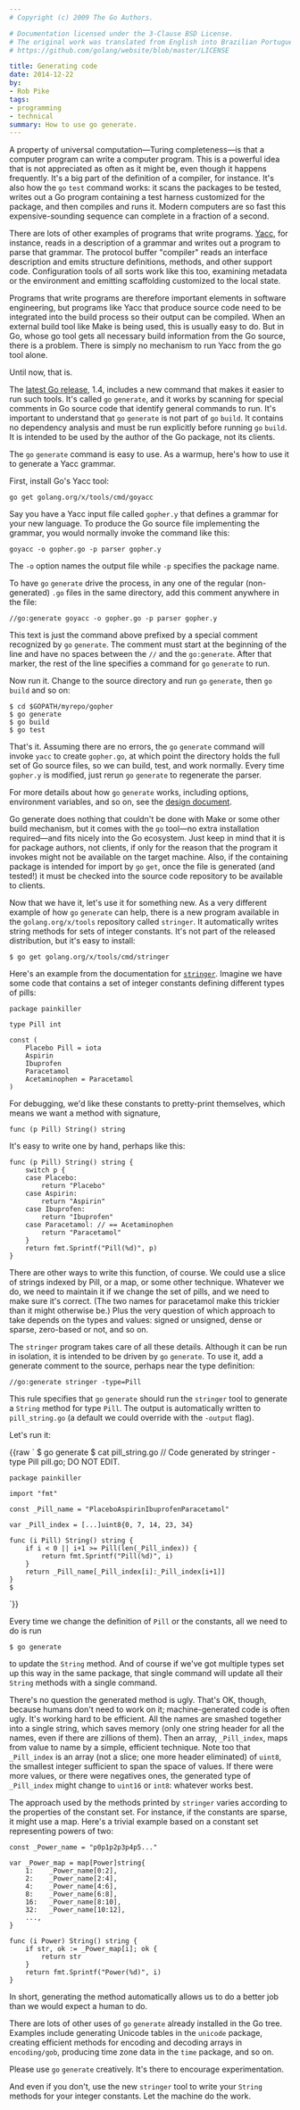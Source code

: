 ```yaml
---
# Copyright (c) 2009 The Go Authors.

# Documentation licensed under the 3-Clause BSD License.
# The original work was translated from English into Brazilian Portuguese.
# https://github.com/golang/website/blob/master/LICENSE

title: Generating code
date: 2014-12-22
by:
- Rob Pike
tags:
- programming
- technical
summary: How to use go generate.
---
```



A property of universal computation—Turing completeness—is that a computer program can write a computer program.
This is a powerful idea that is not appreciated as often as it might be, even though it happens frequently.
It's a big part of the definition of a compiler, for instance.
It's also how the `go` `test` command works: it scans the packages to be tested,
writes out a Go program containing a test harness customized for the package,
and then compiles and runs it.
Modern computers are so fast this expensive-sounding sequence can complete in a fraction of a second.

There are lots of other examples of programs that write programs.
[Yacc](https://godoc.org/golang.org/x/tools/cmd/goyacc), for instance, reads in a description of a grammar and writes out a program to parse that grammar.
The protocol buffer "compiler" reads an interface description and emits structure definitions,
methods, and other support code.
Configuration tools of all sorts work like this too, examining metadata or the environment
and emitting scaffolding customized to the local state.

Programs that write programs are therefore important elements in software engineering,
but programs like Yacc that produce source code need to be integrated into the build
process so their output can be compiled.
When an external build tool like Make is being used, this is usually easy to do.
But in Go, whose go tool gets all necessary build information from the Go source, there is a problem.
There is simply no mechanism to run Yacc from the go tool alone.

Until now, that is.

The [latest Go release](/blog/go1.4), 1.4,
includes a new command that makes it easier to run such tools.
It's called `go` `generate`, and it works by scanning for special comments in Go source code
that identify general commands to run.
It's important to understand that `go` `generate` is not part of `go` `build`.
It contains no dependency analysis and must be run explicitly before running `go` `build`.
It is intended to be used by the author of the Go package, not its clients.

The `go` `generate` command is easy to use.
As a warmup, here's how to use it to generate a Yacc grammar.

First, install Go's Yacc tool:

	go get golang.org/x/tools/cmd/goyacc

Say you have a Yacc input file called `gopher.y` that defines a grammar for your new language.
To produce the Go source file implementing the grammar,
you would normally invoke the command like this:

	goyacc -o gopher.go -p parser gopher.y

The `-o` option names the output file while `-p` specifies the package name.

To have `go` `generate` drive the process, in any one of the regular (non-generated) `.go` files
in the same directory, add this comment anywhere in the file:

	//go:generate goyacc -o gopher.go -p parser gopher.y

This text is just the command above prefixed by a special comment recognized by `go` `generate`.
The comment must start at the beginning of the line and have no spaces between the `//` and the `go:generate`.
After that marker, the rest of the line specifies a command for `go` `generate` to run.

Now run it. Change to the source directory and run `go` `generate`, then `go` `build` and so on:

	$ cd $GOPATH/myrepo/gopher
	$ go generate
	$ go build
	$ go test

That's it.
Assuming there are no errors, the `go` `generate` command will invoke `yacc` to create `gopher.go`,
at which point the directory holds the full set of Go source files, so we can build, test, and work normally.
Every time `gopher.y` is modified, just rerun `go` `generate` to regenerate the parser.

For more details about how `go` `generate` works, including options, environment variables,
and so on, see the [design document](/s/go1.4-generate).

Go generate does nothing that couldn't be done with Make or some other build mechanism,
but it comes with the `go` tool—no extra installation required—and fits nicely into the Go ecosystem.
Just keep in mind that it is for package authors, not clients,
if only for the reason that the program it invokes might not be available on the target machine.
Also, if the containing package is intended for import by `go` `get`,
once the file is generated (and tested!) it must be checked into the
source code repository to be available to clients.

Now that we have it, let's use it for something new.
As a very different example of how `go` `generate` can help, there is a new program available in the
`golang.org/x/tools` repository called `stringer`.
It automatically writes string methods for sets of integer constants.
It's not part of the released distribution, but it's easy to install:

	$ go get golang.org/x/tools/cmd/stringer

Here's an example from the documentation for
[`stringer`](https://godoc.org/golang.org/x/tools/cmd/stringer).
Imagine we have some code that contains a set of integer constants defining different types of pills:

	package painkiller

	type Pill int

	const (
		Placebo Pill = iota
		Aspirin
		Ibuprofen
		Paracetamol
		Acetaminophen = Paracetamol
	)

For debugging, we'd like these constants to pretty-print themselves, which means we want a method with signature,

	func (p Pill) String() string

It's easy to write one by hand, perhaps like this:

	func (p Pill) String() string {
		switch p {
		case Placebo:
			return "Placebo"
		case Aspirin:
			return "Aspirin"
		case Ibuprofen:
			return "Ibuprofen"
		case Paracetamol: // == Acetaminophen
			return "Paracetamol"
		}
		return fmt.Sprintf("Pill(%d)", p)
	}

There are other ways to write this function, of course.
We could use a slice of strings indexed by Pill, or a map, or some other technique.
Whatever we do, we need to maintain it if we change the set of pills, and we need to make sure it's correct.
(The two names for paracetamol make this trickier than it might otherwise be.)
Plus the very question of which approach to take depends on the types and values:
signed or unsigned, dense or sparse, zero-based or not, and so on.

The `stringer` program takes care of all these details.
Although it can be run in isolation, it is intended to be driven by `go` `generate`.
To use it, add a generate comment to the source, perhaps near the type definition:

	//go:generate stringer -type=Pill

This rule specifies that `go` `generate` should run the `stringer` tool to generate a `String` method for type `Pill`.
The output is automatically written to `pill_string.go` (a default we could override with the
`-output` flag).

Let's run it:

{{raw `
	$ go generate
	$ cat pill_string.go
	// Code generated by stringer -type Pill pill.go; DO NOT EDIT.

	package painkiller

	import "fmt"

	const _Pill_name = "PlaceboAspirinIbuprofenParacetamol"

	var _Pill_index = [...]uint8{0, 7, 14, 23, 34}

	func (i Pill) String() string {
		if i < 0 || i+1 >= Pill(len(_Pill_index)) {
			return fmt.Sprintf("Pill(%d)", i)
		}
		return _Pill_name[_Pill_index[i]:_Pill_index[i+1]]
	}
	$
`}}

Every time we change the definition of `Pill` or the constants, all we need to do is run

	$ go generate

to update the `String` method.
And of course if we've got multiple types set up this way in the same package,
that single command will update all their `String` methods with a single command.

There's no question the generated method is ugly.
That's OK, though, because humans don't need to work on it; machine-generated code is often ugly.
It's working hard to be efficient.
All the names are smashed together into a single string,
which saves memory (only one string header for all the names, even if there are zillions of them).
Then an array, `_Pill_index`, maps from value to name by a simple, efficient technique.
Note too that `_Pill_index` is an array (not a slice; one more header eliminated) of `uint8`,
the smallest integer sufficient to span the space of values.
If there were more values, or there were negatives ones,
the generated type of `_Pill_index` might change to `uint16` or `int8`: whatever works best.

The approach used by the methods printed by `stringer` varies according to the properties of the constant set.
For instance, if the constants are sparse, it might use a map.
Here's a trivial example based on a constant set representing powers of two:

	const _Power_name = "p0p1p2p3p4p5..."

	var _Power_map = map[Power]string{
		1:    _Power_name[0:2],
		2:    _Power_name[2:4],
		4:    _Power_name[4:6],
		8:    _Power_name[6:8],
		16:   _Power_name[8:10],
		32:   _Power_name[10:12],
		...,
	}

	func (i Power) String() string {
		if str, ok := _Power_map[i]; ok {
			return str
		}
		return fmt.Sprintf("Power(%d)", i)
	}

In short, generating the method automatically allows us to do a better job than we would expect a human to do.

There are lots of other uses of `go` `generate` already installed in the Go tree.
Examples include generating Unicode tables in the `unicode` package,
creating efficient methods for encoding and decoding arrays in `encoding/gob`,
producing time zone data in the `time` package, and so on.

Please use `go` `generate` creatively.
It's there to encourage experimentation.

And even if you don't, use the new `stringer` tool to write your `String` methods for your integer constants.
Let the machine do the work.
